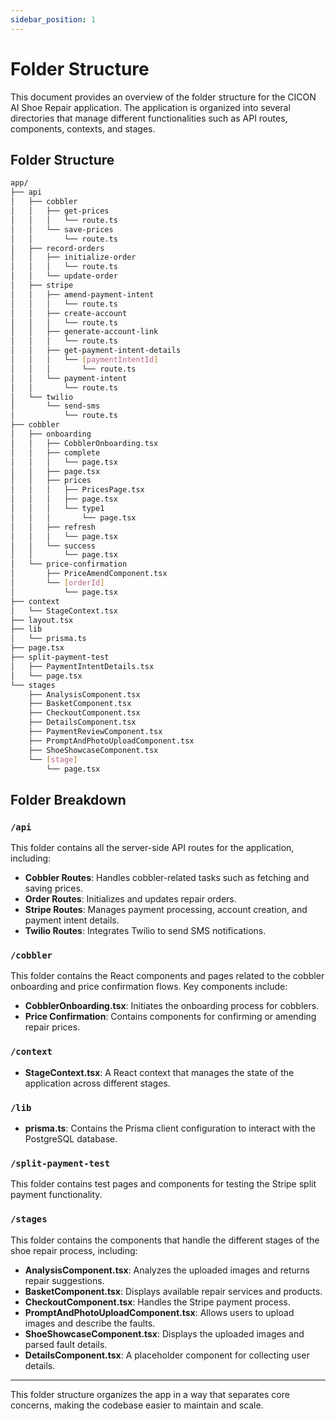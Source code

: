 ```yaml
---
sidebar_position: 1
---
```


# Folder Structure

This document provides an overview of the folder structure for the CICON AI Shoe Repair application. The application is organized into several directories that manage different functionalities such as API routes, components, contexts, and stages.

## Folder Structure

```bash
app/
├── api
│   ├── cobbler
│   │   ├── get-prices
│   │   │   └── route.ts
│   │   └── save-prices
│   │       └── route.ts
│   ├── record-orders
│   │   ├── initialize-order
│   │   │   └── route.ts
│   │   └── update-order
│   ├── stripe
│   │   ├── amend-payment-intent
│   │   │   └── route.ts
│   │   ├── create-account
│   │   │   └── route.ts
│   │   ├── generate-account-link
│   │   │   └── route.ts
│   │   ├── get-payment-intent-details
│   │   │   └── [paymentIntentId]
│   │   │       └── route.ts
│   │   └── payment-intent
│   │       └── route.ts
│   └── twilio
│       └── send-sms
│           └── route.ts
├── cobbler
│   ├── onboarding
│   │   ├── CobblerOnboarding.tsx
│   │   ├── complete
│   │   │   └── page.tsx
│   │   ├── page.tsx
│   │   ├── prices
│   │   │   ├── PricesPage.tsx
│   │   │   ├── page.tsx
│   │   │   └── type1
│   │   │       └── page.tsx
│   │   ├── refresh
│   │   │   └── page.tsx
│   │   └── success
│   │       └── page.tsx
│   └── price-confirmation
│       ├── PriceAmendComponent.tsx
│       └── [orderId]
│           └── page.tsx
├── context
│   └── StageContext.tsx
├── layout.tsx
├── lib
│   └── prisma.ts
├── page.tsx
├── split-payment-test
│   ├── PaymentIntentDetails.tsx
│   └── page.tsx
└── stages
    ├── AnalysisComponent.tsx
    ├── BasketComponent.tsx
    ├── CheckoutComponent.tsx
    ├── DetailsComponent.tsx
    ├── PaymentReviewComponent.tsx
    ├── PromptAndPhotoUploadComponent.tsx
    ├── ShoeShowcaseComponent.tsx
    └── [stage]
        └── page.tsx
```

## Folder Breakdown

### `/api`

This folder contains all the server-side API routes for the application, including:
- **Cobbler Routes**: Handles cobbler-related tasks such as fetching and saving prices.
- **Order Routes**: Initializes and updates repair orders.
- **Stripe Routes**: Manages payment processing, account creation, and payment intent details.
- **Twilio Routes**: Integrates Twilio to send SMS notifications.

### `/cobbler`

This folder contains the React components and pages related to the cobbler onboarding and price confirmation flows. Key components include:
- **CobblerOnboarding.tsx**: Initiates the onboarding process for cobblers.
- **Price Confirmation**: Contains components for confirming or amending repair prices.


### `/context`

- **StageContext.tsx**: A React context that manages the state of the application across different stages.

### `/lib`

- **prisma.ts**: Contains the Prisma client configuration to interact with the PostgreSQL database.

### `/split-payment-test`

This folder contains test pages and components for testing the Stripe split payment functionality.

### `/stages`

This folder contains the components that handle the different stages of the shoe repair process, including:
- **AnalysisComponent.tsx**: Analyzes the uploaded images and returns repair suggestions.
- **BasketComponent.tsx**: Displays available repair services and products.
- **CheckoutComponent.tsx**: Handles the Stripe payment process.
- **PromptAndPhotoUploadComponent.tsx**: Allows users to upload images and describe the faults.
- **ShoeShowcaseComponent.tsx**: Displays the uploaded images and parsed fault details.
- **DetailsComponent.tsx**: A placeholder component for collecting user details.

---

This folder structure organizes the app in a way that separates core concerns, making the codebase easier to maintain and scale.